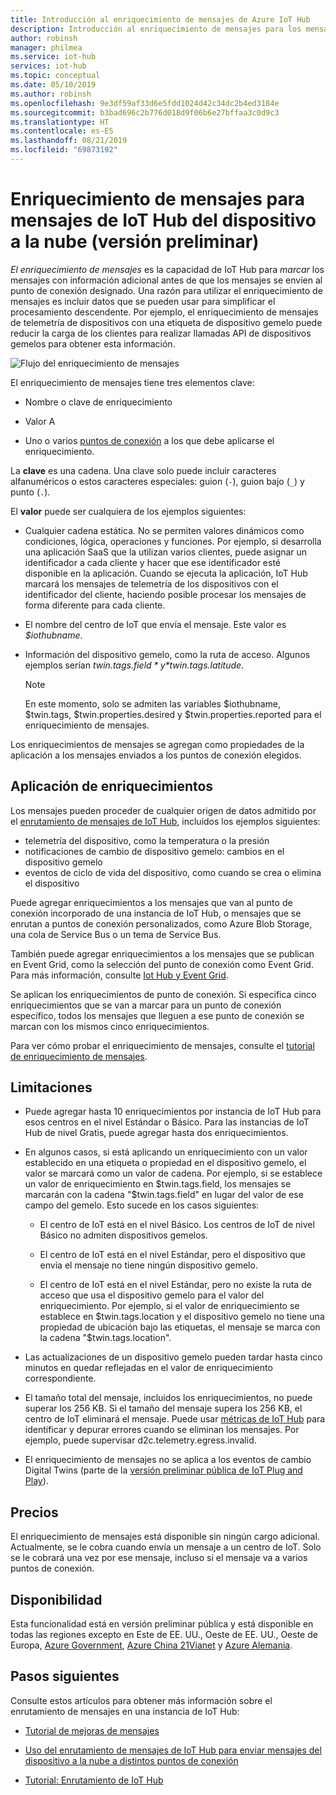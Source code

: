 ```yaml
---
title: Introducción al enriquecimiento de mensajes de Azure IoT Hub
description: Introducción al enriquecimiento de mensajes para los mensajes de IoT Hub de Azure
author: robinsh
manager: philmea
ms.service: iot-hub
services: iot-hub
ms.topic: conceptual
ms.date: 05/10/2019
ms.author: robinsh
ms.openlocfilehash: 9e3df59af33d6e5fdd1024d42c34dc2b4ed3184e
ms.sourcegitcommit: b3bad696c2b776d018d9f06b6e27bffaa3c0d9c3
ms.translationtype: HT
ms.contentlocale: es-ES
ms.lasthandoff: 08/21/2019
ms.locfileid: "69873192"
---
```

# <a name="message-enrichments-for-device-to-cloud-iot-hub-messages-preview"></a>Enriquecimiento de mensajes para mensajes de IoT Hub del dispositivo a la nube (versión preliminar)

*El enriquecimiento de mensajes* es la capacidad de IoT Hub para *marcar* los mensajes con información adicional antes de que los mensajes se envíen al punto de conexión designado. Una razón para utilizar el enriquecimiento de mensajes es incluir datos que se pueden usar para simplificar el procesamiento descendente. Por ejemplo, el enriquecimiento de mensajes de telemetría de dispositivos con una etiqueta de dispositivo gemelo puede reducir la carga de los clientes para realizar llamadas API de dispositivos gemelos para obtener esta información.

![Flujo del enriquecimiento de mensajes](./media/iot-hub-message-enrichments-overview/message-enrichments-flow.png)

El enriquecimiento de mensajes tiene tres elementos clave:

* Nombre o clave de enriquecimiento

* Valor A

* Uno o varios [puntos de conexión](iot-hub-devguide-endpoints.md) a los que debe aplicarse el enriquecimiento.

La **clave** es una cadena. Una clave solo puede incluir caracteres alfanuméricos o estos caracteres especiales: guion (`-`), guion bajo (`_`) y punto (`.`).

El **valor** puede ser cualquiera de los ejemplos siguientes:

* Cualquier cadena estática. No se permiten valores dinámicos como condiciones, lógica, operaciones y funciones. Por ejemplo, si desarrolla una aplicación SaaS que la utilizan varios clientes, puede asignar un identificador a cada cliente y hacer que ese identificador esté disponible en la aplicación. Cuando se ejecuta la aplicación, IoT Hub marcará los mensajes de telemetría de los dispositivos con el identificador del cliente, haciendo posible procesar los mensajes de forma diferente para cada cliente.

* El nombre del centro de IoT que envía el mensaje. Este valor es *$iothubname*.

* Información del dispositivo gemelo, como la ruta de acceso. Algunos ejemplos serían *$twin.tags.field* y *$twin.tags.latitude*.

   > [!NOTE]
   > En este momento, solo se admiten las variables $iothubname, $twin.tags, $twin.properties.desired y $twin.properties.reported para el enriquecimiento de mensajes.

Los enriquecimientos de mensajes se agregan como propiedades de la aplicación a los mensajes enviados a los puntos de conexión elegidos.  

## <a name="applying-enrichments"></a>Aplicación de enriquecimientos

Los mensajes pueden proceder de cualquier origen de datos admitido por el [enrutamiento de mensajes de IoT Hub](iot-hub-devguide-messages-d2c.md), incluidos los ejemplos siguientes:

* telemetría del dispositivo, como la temperatura o la presión
* notificaciones de cambio de dispositivo gemelo: cambios en el dispositivo gemelo
* eventos de ciclo de vida del dispositivo, como cuando se crea o elimina el dispositivo

Puede agregar enriquecimientos a los mensajes que van al punto de conexión incorporado de una instancia de IoT Hub, o mensajes que se enrutan a puntos de conexión personalizados, como Azure Blob Storage, una cola de Service Bus o un tema de Service Bus.

También puede agregar enriquecimientos a los mensajes que se publican en Event Grid, como la selección del punto de conexión como Event Grid. Para más información, consulte [Iot Hub y Event Grid](iot-hub-event-grid.md).

Se aplican los enriquecimientos de punto de conexión. Si especifica cinco enriquecimientos que se van a marcar para un punto de conexión específico, todos los mensajes que lleguen a ese punto de conexión se marcan con los mismos cinco enriquecimientos.

Para ver cómo probar el enriquecimiento de mensajes, consulte el [tutorial de enriquecimiento de mensajes](tutorial-message-enrichments.md).

## <a name="limitations"></a>Limitaciones

* Puede agregar hasta 10 enriquecimientos por instancia de IoT Hub para esos centros en el nivel Estándar o Básico. Para las instancias de IoT Hub de nivel Gratis, puede agregar hasta dos enriquecimientos.

* En algunos casos, si está aplicando un enriquecimiento con un valor establecido en una etiqueta o propiedad en el dispositivo gemelo, el valor se marcará como un valor de cadena. Por ejemplo, si se establece un valor de enriquecimiento en $twin.tags.field, los mensajes se marcarán con la cadena "$twin.tags.field" en lugar del valor de ese campo del gemelo. Esto sucede en los casos siguientes:

   * El centro de IoT está en el nivel Básico. Los centros de IoT de nivel Básico no admiten dispositivos gemelos.

   * El centro de IoT está en el nivel Estándar, pero el dispositivo que envía el mensaje no tiene ningún dispositivo gemelo.

   * El centro de IoT está en el nivel Estándar, pero no existe la ruta de acceso que usa el dispositivo gemelo para el valor del enriquecimiento. Por ejemplo, si el valor de enriquecimiento se establece en $twin.tags.location y el dispositivo gemelo no tiene una propiedad de ubicación bajo las etiquetas, el mensaje se marca con la cadena "$twin.tags.location". 

* Las actualizaciones de un dispositivo gemelo pueden tardar hasta cinco minutos en quedar reflejadas en el valor de enriquecimiento correspondiente.

* El tamaño total del mensaje, incluidos los enriquecimientos, no puede superar los 256 KB. Si el tamaño del mensaje supera los 256 KB, el centro de IoT eliminará el mensaje. Puede usar [métricas de IoT Hub](iot-hub-metrics.md) para identificar y depurar errores cuando se eliminan los mensajes. Por ejemplo, puede supervisar d2c.telemetry.egress.invalid.

* El enriquecimiento de mensajes no se aplica a los eventos de cambio Digital Twins (parte de la [versión preliminar pública de IoT Plug and Play](../iot-pnp/overview-iot-plug-and-play.md)).

## <a name="pricing"></a>Precios

El enriquecimiento de mensajes está disponible sin ningún cargo adicional. Actualmente, se le cobra cuando envía un mensaje a un centro de IoT. Solo se le cobrará una vez por ese mensaje, incluso si el mensaje va a varios puntos de conexión.

## <a name="availability"></a>Disponibilidad

Esta funcionalidad está en versión preliminar pública y está disponible en todas las regiones excepto en Este de EE. UU., Oeste de EE. UU., Oeste de Europa, [Azure Government](/azure/azure-government/documentation-government-welcome), [Azure China 21Vianet](/azure/china) y [Azure Alemania](https://azure.microsoft.com/global-infrastructure/germany/).

## <a name="next-steps"></a>Pasos siguientes

Consulte estos artículos para obtener más información sobre el enrutamiento de mensajes en una instancia de IoT Hub:

* [Tutorial de mejoras de mensajes](tutorial-message-enrichments.md)

* [Uso del enrutamiento de mensajes de IoT Hub para enviar mensajes del dispositivo a la nube a distintos puntos de conexión](iot-hub-devguide-messages-d2c.md)

* [Tutorial: Enrutamiento de IoT Hub](tutorial-routing.md)
